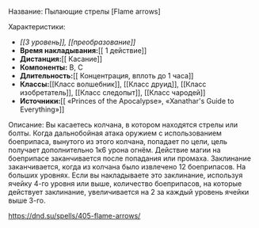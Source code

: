 Название: Пылающие стрелы \[Flame arrows] 

Характеристики:
- *[[3 уровень]], [[преобразование]]*
- **Время накладывания:**[[ 1 действие]]
- **Дистанция:**[[ Касание]]
- **Компоненты:** В, С
- **Длительность:**[[ Концентрация, вплоть до 1 часа]]
- **Классы:**[[Класс  волшебник]], [[Класс друид]], [[Класс изобретатель]], [[Класс следопыт]], [[Класс чародей]]
- **Источники:**[[ «Princes of the Apocalypse», «Xanathar's Guide to Everything»]]

Описание:
Вы касаетесь колчана, в котором находятся стрелы или болты. Когда дальнобойная атака оружием с использованием боеприпаса, вынутого из этого колчана, попадает по цели, цель получает дополнительно 1к6 урона огнём. Действие магии на боеприпасе заканчивается после попадания или промаха. Заклинание заканчивается, когда из колчана было извлечено 12 боеприпасов.
На больших уровнях. Если вы накладываете это заклинание, используя ячейку 4-го уровня или выше, количество боеприпасов, на которые действует заклинание, увеличивается на 2 за каждый уровень ячейки выше 3-го.

https://dnd.su/spells/405-flame-arrows/